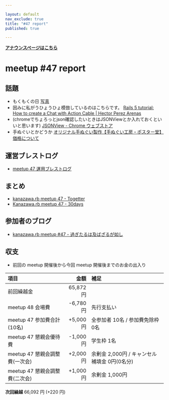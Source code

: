 ```yaml
---

layout: default
nav_exclude: true
title: "#47 report"
published: true

---
```


<div style="text-align: left;"><a href="../"><strong>アナウンスページはこちら</strong></a></div>

# meetup #47 report

## 話題

<!-- 適宜サマライズを記入するか、twitter の #kzrb あたりからピックアップする -->

* もくもくの日 [写真](https://twitter.com/BeMarble/status/754176805930606592/photo/1)
* 因みに私がうひょうひょ模倣しているのはこちらです。 [Rails 5 tutorial: How to create a Chat with Action Cable \| Hector Perez Arenas](https://hectorperezarenas.com/2015/12/26/rails-5-tutorial-how-to-create-a-chat-with-action-cable/)
* (chromeでちょろっとjson確認したいときはJSONViewとか入れておくといいと思います) [JSONView \- Chrome ウェブストア](https://chrome.google.com/webstore/detail/jsonview/chklaanhfefbnpoihckbnefhakgolnmc)
* 手ぬぐいとかどうか [オリジナル手ぬぐい製作【手ぬぐい工房・ポスター堂】価格について](http://www.posterdo.co.jp/tenugui/kakaku.html)

## 運営ブレストログ

* [meetup 47 運用ブレストログ](https://github.com/kanazawarb/meetup/wiki/meetup-47-%E9%81%8B%E7%94%A8%E3%83%96%E3%83%AC%E3%82%B9%E3%83%88%E3%83%AD%E3%82%B0)

## まとめ

<!-- Togetter, 30days のリンクをいれる -->

* [kanazawa.rb meetup 47 - Togetter](http://togetter.com/li/1001206)
* [Kanazawa.rb meetup 47 - 30days](http://30d.jp/kzrb/37)


<!-- 分かっている範囲でリンクがあれば列挙する
## スライド

* XXX

-->

## 参加者のブログ

* [kanazawa.rb meetup #47 - 過ぎたるは及ばざるが如し](http://cotton-desu.hatenablog.com/entry/2016/07/19/191401)

## 収支

* 前回の meetup 開催後から今回 meetup 開催後までのお金の出入り

|項目                           |金額         |補足                                               |
|:------------------------------|------------:|:--------------------------------------------------|
| 前回繰越金                    |    65,872円 |                                                   |
| meetup 48 会場費              |    -6,780円 | 先行支払い                                        |
| meetup 47 参加費合計(10名)    |    +5,000円 | 全参加者 10名 / 参加費免除枠 0名                  |
| meetup 47 懇親会優待費        |    -1,000円 | 学生枠 1名                                        |
| meetup 47 懇親会調整費(一次会)|    +2,000円 | 余剰金 2,000円 / キャンセル補填金 0円(0名分)      |
| meetup 47 懇親会調整費(二次会)|    +1,000円 | 余剰金 1,000円                                    |

**次回繰越**  66,092 円 (+220 円)

